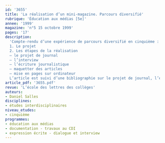 ```yaml
---
id: '3655'
title: 'La réalisation d’un mini-magazine. Parcours diversifié'
rubrique: 'Éducation aux médias [5e]'
annee: '1999'
magazine: 'n°5 15 octobre 1999'
pages: '17'
description: 
  'Compte-rendu d’une expérience de parcours diversifié en cinquième : réalisation d’un minimagazine…
  1. Le projet
  2. Les étapes de la réalisation
  – le projet de journal
  – l’interview
  – l’écriture journalistique
  – maquetter des articles
  – mise en pages sur ordinateur
  L’article est suivi d’une bibliographie sur le projet de journal, l’écriture journalistique et la mise en pages.'
article_pdf: '3655.pdf'
revue: 'L’école des lettres des collèges'
auteurs:
- Daniel Salles
disciplines:
- études interdisciplinaires
niveau_etudes:
- cinquième
programmes:
- éducation aux médias
- documentation - travaux au CDI
- expression écrite - dialogue et interview
---
```


